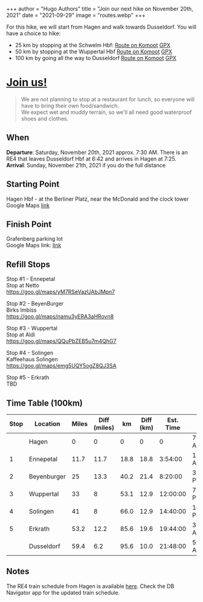+++
author = "Hugo Authors"
title = "Join our next hike on November 20th, 2021"
date = "2021-09-29"
image = "routes.webp"
+++

For this hike, we will start from Hagen and walk towards Dusseldorf.
You will have a choice to hike:  
- 25 km by stopping at the Schwelm Hbf: [Route on Komoot](https://www.komoot.com/tour/505828696) [GPX](Fools-2-25km.gpx)
- 50 km by stopping at the Wuppertal Hbf [Route on Komoot](https://www.komoot.com/tour/505836394) [GPX](Fools-2-50km.gpx)
- 100 km by going all the way to Dusseldorf [Route on Komoot](https://www.komoot.com/tour/502046977) [GPX](fools100-2.gpx)

# [Join us!](/join-us/)

> We are not planning to stop at a restaurant for lunch, so everyone will have to bring their own food/sandwich.   
> We expect wet and muddy terrain, so we'll all need good waterproof shoes and clothes.
  


## When
**Departure**: Saturday, November 20th, 2021 approx. 7:30 AM. There is an RE4 that leaves Dusseldorf Hbf at 6:42 and arrives in Hagen at 7:25.     
**Arrival**: Sunday, November 21th, 2021 if you do the full distance  

## Starting Point  
Hagen Hbf - at the Berliner Platz, near the McDonald and the clock tower  
Google Maps [link](https://www.google.com/maps/@51.3619643,7.4616263,3a,75y,163.2h,106.84t/data=!3m8!1e1!3m6!1sAF1QipNqQ3MBa7fulHKoTJCSKp6_7ejxZ3oeccXoBxJG!2e10!3e11!6shttps:%2F%2Flh5.googleusercontent.com%2Fp%2FAF1QipNqQ3MBa7fulHKoTJCSKp6_7ejxZ3oeccXoBxJG%3Dw203-h100-k-no-pi0.65721107-ya36.5048-ro0.6529482-fo100!7i7200!8i3600) 

## Finish Point  
Grafenberg parking lot  
Google Maps link: [link](https://goo.gl/maps/eaMJPb4FLPMyKU738)   

## Refill Stops   
Stop #1 -  Ennepetal  
Stop at Netto  
https://goo.gl/maps/yM7RSeVazUAbJMpn7  

Stop #2 - BeyenBurger  
Birks Imbiss  
https://goo.gl/maps/namu3yERA3aHRovn8  
  
Stop #3 - Wuppertal   
Stop at Aldi  
https://goo.gl/maps/QQuPbZEB5u7m4QhG7

Stop #4 -  Solingen  
Kaffeehaus Solingen  
https://goo.gl/maps/emg5UQY5ogZ8QJ3SA

Stop #5 - Erkrath   
TBD

## Time Table (100km)
| Stop | Location    | Miles | Diff (miles) | km   | Diff (km) | Est. Time | Est. Clock  |
|------|-------------|-------|--------------|------|-----------|-----------|-------------|
|      | Hagen       |     0 |            0 |    0 |         0 |         0 |  7:15:00 AM |
|    1 | Ennepetal   |  11.7 |         11.7 | 18.8 |      18.8 |   3:54:00 | 11:24:00 AM |
|    2 | Beyenburger |    25 |         13.3 | 40.2 |      21.4 |   8:20:00 |  3:50:00 PM |
|    3 | Wuppertal   |    33 |            8 | 53.1 |      12.9 |  12:00:00 |  7:30:00 PM |
|    4 | Solingen    |    41 |            8 | 66.0 |      12.9 |  14:40:00 | 10:10:00 PM |
|    5 | Erkrath     |  53.2 |         12.2 | 85.6 |      19.6 |  19:44:00 |  3:14:00 AM |
|      | Dusseldorf  |  59.4 |          6.2 | 95.6 |      10.0 |  21:48:00 |  5:18:00 AM |


## Notes
The RE4 train schedule from Hagen is available [here](Result.pdf). Check the DB Navigator app for the updated train schedule. 

